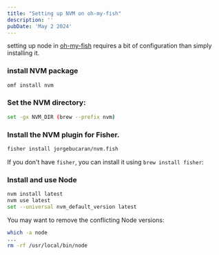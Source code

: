 ```yaml
---
title: "Setting up NVM on oh-my-fish"
description: ''
pubDate: 'May 2 2024'
---
```



setting up node in [oh-my-fish](/notes/oh_my_fish) requires a bit of configuration than simply installing it.

### install NVM package
```bash
omf install nvm
```

### Set the NVM directory:
```bash
set -gx NVM_DIR (brew --prefix nvm)
```

### Install the NVM plugin for Fisher. 
```bash
fisher install jorgebucaran/nvm.fish
```

If you don't have `fisher`, you can install it using `brew install fisher`:

### Install and use Node
```bash
nvm install latest
nvm use latest
set --universal nvm_default_version latest
```

You may want to remove the conflicting Node versions:

```bash
which -a node
...
rm -rf /usr/local/bin/node
```

